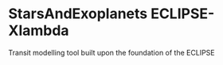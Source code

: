 # StarsAndExoplanets ECLIPSE-Xlambda
Transit modelling tool built upon the foundation of the ECLIPSE
